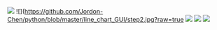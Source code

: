 ![](https://github.com/Jordon-Chen/python/blob/master/line_chart_GUI/step1.jpg?raw=true)
![](https://github.com/Jordon-Chen/python/blob/master/line_chart_GUI/step2.jpg?raw=true
![](https://github.com/Jordon-Chen/python/blob/master/line_chart_GUI/step3.jpg?raw=true)
![](https://github.com/Jordon-Chen/python/blob/master/line_chart_GUI/step4.jpg?raw=true)
![](https://github.com/Jordon-Chen/python/blob/master/line_chart_GUI/step5.jpg?raw=true)
